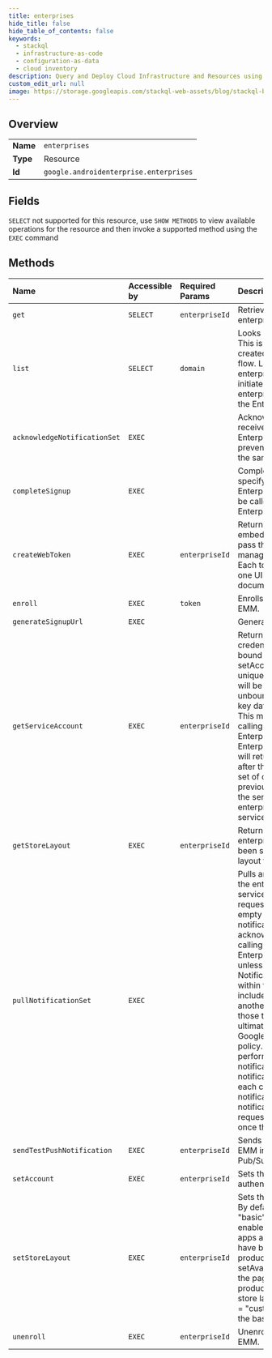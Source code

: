 ```yaml
---
title: enterprises
hide_title: false
hide_table_of_contents: false
keywords:
  - stackql
  - infrastructure-as-code
  - configuration-as-data
  - cloud inventory
description: Query and Deploy Cloud Infrastructure and Resources using SQL
custom_edit_url: null
image: https://storage.googleapis.com/stackql-web-assets/blog/stackql-blog-post-featured-image.png
---
```

  
    

## Overview
<table><tbody>
<tr><td><b>Name</b></td><td><code>enterprises</code></td></tr>
<tr><td><b>Type</b></td><td>Resource</td></tr>
<tr><td><b>Id</b></td><td><code>google.androidenterprise.enterprises</code></td></tr>
</tbody></table>

## Fields
`SELECT` not supported for this resource, use `SHOW METHODS` to view available operations for the resource and then invoke a supported method using the `EXEC` command  
## Methods
| Name | Accessible by | Required Params | Description |
|:-----|:--------------|:----------------|:------------|
| `get` | `SELECT` | `enterpriseId` | Retrieves the name and domain of an enterprise. |
| `list` | `SELECT` | `domain` | Looks up an enterprise by domain name. This is only supported for enterprises created via the Google-initiated creation flow. Lookup of the id is not needed for enterprises created via the EMM-initiated flow since the EMM learns the enterprise ID in the callback specified in the Enterprises.generateSignupUrl call. |
| `acknowledgeNotificationSet` | `EXEC` |  | Acknowledges notifications that were received from Enterprises.PullNotificationSet to prevent subsequent calls from returning the same notifications. |
| `completeSignup` | `EXEC` |  | Completes the signup flow, by specifying the Completion token and Enterprise token. This request must not be called multiple times for a given Enterprise Token. |
| `createWebToken` | `EXEC` | `enterpriseId` | Returns a unique token to access an embeddable UI. To generate a web UI, pass the generated token into the managed Google Play javascript API. Each token may only be used to start one UI session. See the javascript API documentation for further information. |
| `enroll` | `EXEC` | `token` | Enrolls an enterprise with the calling EMM. |
| `generateSignupUrl` | `EXEC` |  | Generates a sign-up URL. |
| `getServiceAccount` | `EXEC` | `enterpriseId` | Returns a service account and credentials. The service account can be bound to the enterprise by calling setAccount. The service account is unique to this enterprise and EMM, and will be deleted if the enterprise is unbound. The credentials contain private key data and are not stored server-side. This method can only be called after calling Enterprises.Enroll or Enterprises.CompleteSignup, and before Enterprises.SetAccount; at other times it will return an error. Subsequent calls after the first will generate a new, unique set of credentials, and invalidate the previously generated credentials. Once the service account is bound to the enterprise, it can be managed using the serviceAccountKeys resource. |
| `getStoreLayout` | `EXEC` | `enterpriseId` | Returns the store layout for the enterprise. If the store layout has not been set, returns "basic" as the store layout type and no homepage. |
| `pullNotificationSet` | `EXEC` |  | Pulls and returns a notification set for the enterprises associated with the service account authenticated for the request. The notification set may be empty if no notification are pending. A notification set returned needs to be acknowledged within 20 seconds by calling Enterprises.AcknowledgeNotificationSet, unless the notification set is empty. Notifications that are not acknowledged within the 20 seconds will eventually be included again in the response to another PullNotificationSet request, and those that are never acknowledged will ultimately be deleted according to the Google Cloud Platform Pub/Sub system policy. Multiple requests might be performed concurrently to retrieve notifications, in which case the pending notifications (if any) will be split among each caller, if any are pending. If no notifications are present, an empty notification list is returned. Subsequent requests may return more notifications once they become available. |
| `sendTestPushNotification` | `EXEC` | `enterpriseId` | Sends a test notification to validate the EMM integration with the Google Cloud Pub/Sub service for this enterprise. |
| `setAccount` | `EXEC` | `enterpriseId` | Sets the account that will be used to authenticate to the API as the enterprise. |
| `setStoreLayout` | `EXEC` | `enterpriseId` | Sets the store layout for the enterprise. By default, storeLayoutType is set to "basic" and the basic store layout is enabled. The basic layout only contains apps approved by the admin, and that have been added to the available product set for a user (using the setAvailableProductSet call). Apps on the page are sorted in order of their product ID value. If you create a custom store layout (by setting storeLayoutType = "custom" and setting a homepage), the basic store layout is disabled. |
| `unenroll` | `EXEC` | `enterpriseId` | Unenrolls an enterprise from the calling EMM. |
